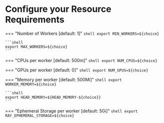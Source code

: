 # Configure your Resource Requirements

=== "Number of Workers [default: 1]"
    ```shell
    export MIN_WORKERS=${choice}
    ```

    ```shell
    export MAX_WORKERS=${choice}
    ```

=== "CPUs per worker [default: 500m]"
    ```shell
    export NUM_CPUS=${choice}
    ```
    
=== "GPUs per worker [default: 0]"
    ```shell
    export NUM_GPUS=${choice}
    ```

=== "Memory per worker [default: 500Mi]"
    ```shell
    export WORKER_MEMORY=${choice}
    ```

    ```shell
    export HEAD_MEMORY=${HEAD_MEMORY-${choice}}
    ```

=== "Ephemeral Storage per worker [default: 5Gi]"
    ```shell
    export RAY_EPHEMERAL_STORAGE=${choice}
    ```
